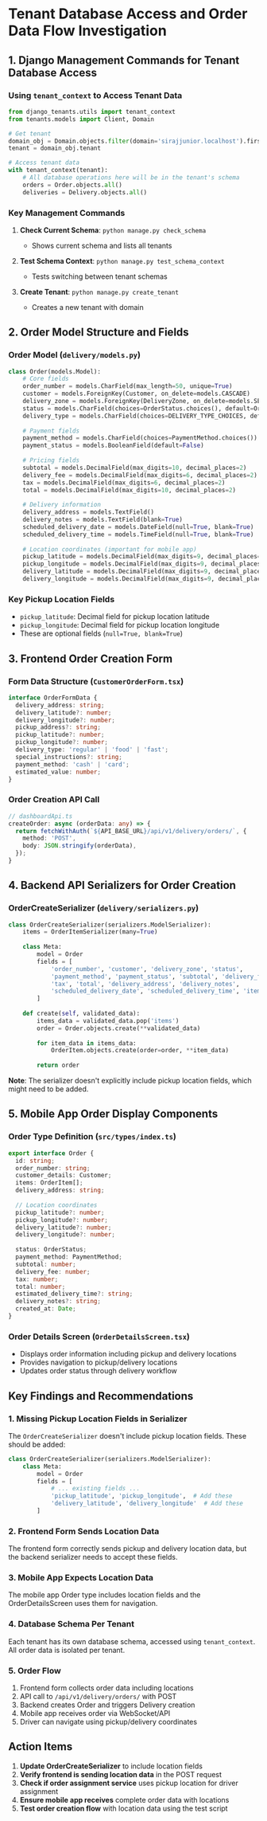 # Tenant Database Access and Order Data Flow Investigation

## 1. Django Management Commands for Tenant Database Access

### Using `tenant_context` to Access Tenant Data

```python
from django_tenants.utils import tenant_context
from tenants.models import Client, Domain

# Get tenant
domain_obj = Domain.objects.filter(domain='sirajjunior.localhost').first()
tenant = domain_obj.tenant

# Access tenant data
with tenant_context(tenant):
    # All database operations here will be in the tenant's schema
    orders = Order.objects.all()
    deliveries = Delivery.objects.all()
```

### Key Management Commands

1. **Check Current Schema**: `python manage.py check_schema`
   - Shows current schema and lists all tenants

2. **Test Schema Context**: `python manage.py test_schema_context`
   - Tests switching between tenant schemas

3. **Create Tenant**: `python manage.py create_tenant`
   - Creates a new tenant with domain

## 2. Order Model Structure and Fields

### Order Model (`delivery/models.py`)

```python
class Order(models.Model):
    # Core fields
    order_number = models.CharField(max_length=50, unique=True)
    customer = models.ForeignKey(Customer, on_delete=models.CASCADE)
    delivery_zone = models.ForeignKey(DeliveryZone, on_delete=models.SET_NULL, null=True)
    status = models.CharField(choices=OrderStatus.choices(), default=OrderStatus.PENDING.value)
    delivery_type = models.CharField(choices=DELIVERY_TYPE_CHOICES, default='regular')
    
    # Payment fields
    payment_method = models.CharField(choices=PaymentMethod.choices())
    payment_status = models.BooleanField(default=False)
    
    # Pricing fields
    subtotal = models.DecimalField(max_digits=10, decimal_places=2)
    delivery_fee = models.DecimalField(max_digits=6, decimal_places=2)
    tax = models.DecimalField(max_digits=6, decimal_places=2)
    total = models.DecimalField(max_digits=10, decimal_places=2)
    
    # Delivery information
    delivery_address = models.TextField()
    delivery_notes = models.TextField(blank=True)
    scheduled_delivery_date = models.DateField(null=True, blank=True)
    scheduled_delivery_time = models.TimeField(null=True, blank=True)
    
    # Location coordinates (important for mobile app)
    pickup_latitude = models.DecimalField(max_digits=9, decimal_places=6, null=True, blank=True)
    pickup_longitude = models.DecimalField(max_digits=9, decimal_places=6, null=True, blank=True)
    delivery_latitude = models.DecimalField(max_digits=9, decimal_places=6, null=True, blank=True)
    delivery_longitude = models.DecimalField(max_digits=9, decimal_places=6, null=True, blank=True)
```

### Key Pickup Location Fields
- `pickup_latitude`: Decimal field for pickup location latitude
- `pickup_longitude`: Decimal field for pickup location longitude
- These are optional fields (`null=True, blank=True`)

## 3. Frontend Order Creation Form

### Form Data Structure (`CustomerOrderForm.tsx`)

```typescript
interface OrderFormData {
  delivery_address: string;
  delivery_latitude?: number;
  delivery_longitude?: number;
  pickup_address?: string;
  pickup_latitude?: number;
  pickup_longitude?: number;
  delivery_type: 'regular' | 'food' | 'fast';
  special_instructions?: string;
  payment_method: 'cash' | 'card';
  estimated_value: number;
}
```

### Order Creation API Call

```typescript
// dashboardApi.ts
createOrder: async (orderData: any) => {
  return fetchWithAuth(`${API_BASE_URL}/api/v1/delivery/orders/`, {
    method: 'POST',
    body: JSON.stringify(orderData),
  });
}
```

## 4. Backend API Serializers for Order Creation

### OrderCreateSerializer (`delivery/serializers.py`)

```python
class OrderCreateSerializer(serializers.ModelSerializer):
    items = OrderItemSerializer(many=True)
    
    class Meta:
        model = Order
        fields = [
            'order_number', 'customer', 'delivery_zone', 'status', 
            'payment_method', 'payment_status', 'subtotal', 'delivery_fee', 
            'tax', 'total', 'delivery_address', 'delivery_notes',
            'scheduled_delivery_date', 'scheduled_delivery_time', 'items'
        ]
    
    def create(self, validated_data):
        items_data = validated_data.pop('items')
        order = Order.objects.create(**validated_data)
        
        for item_data in items_data:
            OrderItem.objects.create(order=order, **item_data)
            
        return order
```

**Note**: The serializer doesn't explicitly include pickup location fields, which might need to be added.

## 5. Mobile App Order Display Components

### Order Type Definition (`src/types/index.ts`)

```typescript
export interface Order {
  id: string;
  order_number: string;
  customer_details: Customer;
  items: OrderItem[];
  delivery_address: string;
  
  // Location coordinates
  pickup_latitude?: number;
  pickup_longitude?: number;
  delivery_latitude?: number;
  delivery_longitude?: number;
  
  status: OrderStatus;
  payment_method: PaymentMethod;
  subtotal: number;
  delivery_fee: number;
  tax: number;
  total: number;
  estimated_delivery_time?: string;
  delivery_notes?: string;
  created_at: Date;
}
```

### Order Details Screen (`OrderDetailsScreen.tsx`)
- Displays order information including pickup and delivery locations
- Provides navigation to pickup/delivery locations
- Updates order status through delivery workflow

## Key Findings and Recommendations

### 1. Missing Pickup Location Fields in Serializer
The `OrderCreateSerializer` doesn't include pickup location fields. These should be added:

```python
class OrderCreateSerializer(serializers.ModelSerializer):
    class Meta:
        model = Order
        fields = [
            # ... existing fields ...
            'pickup_latitude', 'pickup_longitude',  # Add these
            'delivery_latitude', 'delivery_longitude'  # Add these
        ]
```

### 2. Frontend Form Sends Location Data
The frontend form correctly sends pickup and delivery location data, but the backend serializer needs to accept these fields.

### 3. Mobile App Expects Location Data
The mobile app Order type includes location fields and the OrderDetailsScreen uses them for navigation.

### 4. Database Schema Per Tenant
Each tenant has its own database schema, accessed using `tenant_context`. All order data is isolated per tenant.

### 5. Order Flow
1. Frontend form collects order data including locations
2. API call to `/api/v1/delivery/orders/` with POST
3. Backend creates Order and triggers Delivery creation
4. Mobile app receives order via WebSocket/API
5. Driver can navigate using pickup/delivery coordinates

## Action Items

1. **Update OrderCreateSerializer** to include location fields
2. **Verify frontend is sending location data** in the POST request
3. **Check if order assignment service** uses pickup location for driver assignment
4. **Ensure mobile app receives** complete order data with locations
5. **Test order creation flow** with location data using the test script